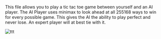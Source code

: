 This file allows you to play a tic tac toe game between yourself and an AI player. The AI Player uses minimax to look ahead at all 255168 ways to win for every possible game. This gives the AI the ability to play perfect and never lose. An expert player will at best tie with it. 

![ttt](https://user-images.githubusercontent.com/47437894/52907667-e77d9a00-3233-11e9-9471-f9f7c40d7139.gif)

